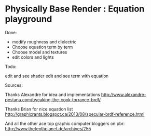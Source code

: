 Physically Base Render : Equation playground
============================================

Done:
- modify roughness and dielectric
- Choose equation term by term
- Choose model and textures
- edit colors and lights


Todo: 

edit and see shader
edit and see term with equation

Sources:

Thanks Alexandre for idea and implementations
http://www.alexandre-pestana.com/tweaking-the-cook-torrance-brdf/

Thanks Brian for nice equation list
http://graphicrants.blogspot.ca/2013/08/specular-brdf-reference.html

And all the other ace top graphic computer bloggers on pbr:
http://www.thetenthplanet.de/archives/255
